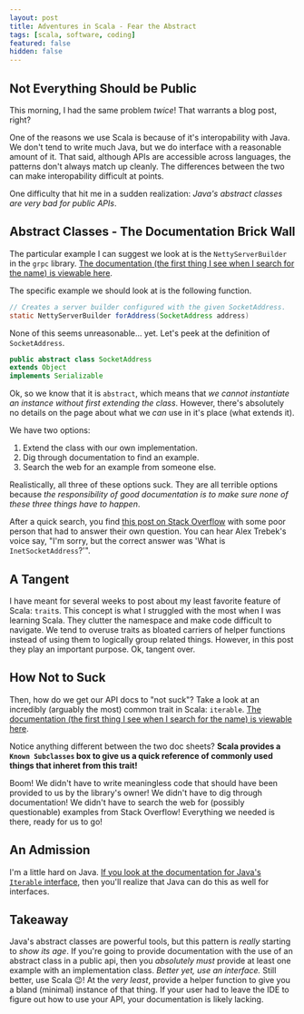 ```yaml
---
layout: post
title: Adventures in Scala - Fear the Abstract
tags: [scala, software, coding]
featured: false
hidden: false
---
```


## Not Everything Should be Public

This morning, I had the same problem *twice*!
That warrants a blog post, right?

One of the reasons we use Scala is because of it's interopability with Java.
We don't tend to write much Java, but we do interface with a reasonable amount of it.
That said, although APIs are accessible across languages, the patterns don't always match up cleanly.
The differences between the two can make interopability difficult at points.

One difficulty that hit me in a sudden realization:
*Java's abstract classes are very bad for public APIs*.

## Abstract Classes - The Documentation Brick Wall

The particular example I can suggest we look at is the `NettyServerBuilder` in the `grpc` library.
[The documentation (the first thing I see when I search for the name) is viewable here](https://www.javadoc.io/doc/io.grpc/grpc-netty/1.16.1/io/grpc/netty/NettyServerBuilder.html).

The specific example we should look at is the following function.

```java
// Creates a server builder configured with the given SocketAddress.
static NettyServerBuilder forAddress(SocketAddress address)
```

None of this seems unreasonable... yet.
Let's peek at the definition of `SocketAddress`.

```java
public abstract class SocketAddress
extends Object
implements Serializable
```

Ok, so we know that it is `abstract`, which means that *we cannot instantiate an instance without first extending the class*.
However, there's absolutely no details on the page about what we *can* use in it's place (what extends it).

We have two options:

1. Extend the class with our own implementation.
2. Dig through documentation to find an example.
3. Search the web for an example from someone else.

Realistically, all three of these options suck.
They are all terrible options because *the responsibility of good documentation is to make sure none of these three things have to happen*.

After a quick search, you find [this post on Stack Overflow](https://stackoverflow.com/questions/73335423/grpc-server-to-start-on-specific-ip-address) with some poor person that had to answer their own question.
You can hear Alex Trebek's voice say, "I'm sorry, but the correct answer was 'What is `InetSocketAddress`?'".

## A Tangent

I have meant for several weeks to post about my least favorite feature of Scala: `trait`s.
This concept is what I struggled with the most when I was learning Scala.
They clutter the namespace and make code difficult to navigate.
We tend to overuse traits as bloated carriers of helper functions instead of using them to logically group related things.
However, in this post they play an important purpose.
Ok, tangent over.

## How Not to Suck

Then, how do we get our API docs to "not suck"?
Take a look at an incredibly (arguably the most) common trait in Scala: `iterable`.
[The documentation (the first thing I see when I search for the name) is viewable here](https://www.scala-lang.org/api/2.12.7/scala/collection/Iterable.html).

Notice anything different between the two doc sheets?
**Scala provides a `Known Subclasses` box to give us a quick reference of commonly used things that inheret from this trait!**

Boom!
We didn't have to write meaningless code that should have been provided to us by the library's owner!
We didn't have to dig through documentation!
We didn't have to search the web for (possibly questionable) examples from Stack Overflow!
Everything we needed is there, ready for us to go!

## An Admission

I'm a little hard on Java.
[If you look at the documentation for Java's `Iterable` interface](https://docs.oracle.com/javase/8/docs/api/java/lang/Iterable.html),
then you'll realize that Java can do this as well for interfaces.

## Takeaway

Java's abstract classes are powerful tools, but this pattern is *really* starting to *show its age*.
If you're going to provide documentation with the use of an abstract class in a public api,
then you *absolutely must* provide at least one example with an implementation class.
*Better yet, use an interface.*
Still better, use Scala 😉!
At the *very least*, provide a helper function to give you a bland (minimal) instance of that thing.
If your user had to leave the IDE to figure out how to use your API, your documentation is likely lacking.
